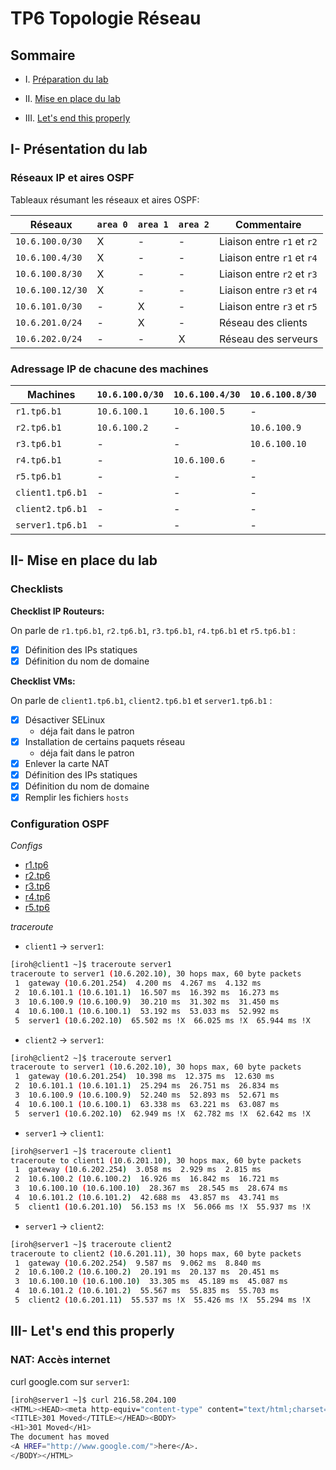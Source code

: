 # TP6 Topologie Réseau

## Sommaire

* I. [Préparation du lab](#i---préparation-du-lab)

* II. [Mise en place du lab](#ii---mise-en-place-du-lab)

* III. [Let's end this properly](#iii---let-s-end-this-properly)

## I- Présentation du lab

### Réseaux IP et aires OSPF

Tableaux résumant les réseaux et aires OSPF:

Réseaux | `area 0` | `area 1` | `area 2` | Commentaire
--- | --- | --- | --- | ---
`10.6.100.0/30` | X | - | - | Liaison entre `r1` et `r2`
`10.6.100.4/30` | X | - | - | Liaison entre `r1` et `r4`
`10.6.100.8/30` | X | - | - | Liaison entre `r2` et `r3` 
`10.6.100.12/30` | X | - | - | Liaison entre `r3` et `r4`
`10.6.101.0/30` | - | X | - | Liaison entre `r3` et `r5`
`10.6.201.0/24` | - | X | - | Réseau des clients
`10.6.202.0/24` | - | - | X | Réseau des serveurs

### Adressage IP de chacune des machines

Machines | `10.6.100.0/30` | `10.6.100.4/30` | `10.6.100.8/30` | `10.6.100.12/30` | `10.6.101.0/30` | `10.6.201.0/24` | `10.6.202.0/24`
--- | --- | --- | --- | --- | --- | --- | --- 
`r1.tp6.b1` | `10.6.100.1` | `10.6.100.5` | - | - | - | - | `10.6.202.254`
`r2.tp6.b1` | `10.6.100.2` | - |  `10.6.100.9` | - | - | - | -
`r3.tp6.b1` | - | - | `10.6.100.10` | `10.6.100.14` | `10.6.101.1` | - | -
`r4.tp6.b1` | - |  `10.6.100.6` | - | `10.6.100.13` | - | - | -
`r5.tp6.b1` | - | - | - | - |  `10.6.101.2` |  `10.6.201.254` | -
`client1.tp6.b1` | - | - | - | - | - |  `10.6.201.10` | -
`client2.tp6.b1` | - | - | - | - | - |  `10.6.201.11` | -
`server1.tp6.b1` | - | - | - | - | - | - | `10.6.202.10`

## II- Mise en place du lab

### Checklists

**Checklist IP Routeurs:**

On parle de `r1.tp6.b1`, `r2.tp6.b1`, `r3.tp6.b1`, `r4.tp6.b1` et `r5.tp6.b1` :

* [X] Définition des IPs statiques
* [X] Définition du nom de domaine

**Checklist VMs:**

On parle de `client1.tp6.b1`, `client2.tp6.b1` et `server1.tp6.b1` :

* [X] Désactiver SELinux
  * déja fait dans le patron
* [X] Installation de certains paquets réseau
  * déja fait dans le patron
* [X] Enlever la carte NAT
* [X] Définition des IPs statiques
* [X] Définition du nom de domaine
* [X] Remplir les fichiers `hosts`

### Configuration OSPF

*Configs*

* [r1.tp6](./configs/configR1.txt)
* [r2.tp6](./configs/configR2.txt)
* [r3.tp6](./configs/configR3.txt)
* [r4.tp6](./configs/configR4.txt)
* [r5.tp6](./configs/configR5.txt)

*traceroute*

* `client1` -> `server1`:

```bash
[iroh@client1 ~]$ traceroute server1
traceroute to server1 (10.6.202.10), 30 hops max, 60 byte packets
 1  gateway (10.6.201.254)  4.200 ms  4.267 ms  4.132 ms
 2  10.6.101.1 (10.6.101.1)  16.507 ms  16.392 ms  16.273 ms
 3  10.6.100.9 (10.6.100.9)  30.210 ms  31.302 ms  31.450 ms
 4  10.6.100.1 (10.6.100.1)  53.192 ms  53.033 ms  52.992 ms
 5  server1 (10.6.202.10)  65.502 ms !X  66.025 ms !X  65.944 ms !X
 ```

* `client2` -> `server1`:

```bash
[iroh@client2 ~]$ traceroute server1
traceroute to server1 (10.6.202.10), 30 hops max, 60 byte packets
 1  gateway (10.6.201.254)  10.398 ms  12.375 ms  12.630 ms
 2  10.6.101.1 (10.6.101.1)  25.294 ms  26.751 ms  26.834 ms
 3  10.6.100.9 (10.6.100.9)  52.240 ms  52.893 ms  52.671 ms
 4  10.6.100.1 (10.6.100.1)  63.338 ms  63.221 ms  63.087 ms
 5  server1 (10.6.202.10)  62.949 ms !X  62.782 ms !X  62.642 ms !X
```

* `server1` -> `client1`:

```bash
[iroh@server1 ~]$ traceroute client1
traceroute to client1 (10.6.201.10), 30 hops max, 60 byte packets
 1  gateway (10.6.202.254)  3.058 ms  2.929 ms  2.815 ms
 2  10.6.100.2 (10.6.100.2)  16.926 ms  16.842 ms  16.721 ms
 3  10.6.100.10 (10.6.100.10)  28.367 ms  28.545 ms  28.674 ms
 4  10.6.101.2 (10.6.101.2)  42.688 ms  43.857 ms  43.741 ms
 5  client1 (10.6.201.10)  56.153 ms !X  56.066 ms !X  55.937 ms !X
```

* `server1` -> `client2`:

```bash
[iroh@server1 ~]$ traceroute client2
traceroute to client2 (10.6.201.11), 30 hops max, 60 byte packets
 1  gateway (10.6.202.254)  9.587 ms  9.062 ms  8.840 ms
 2  10.6.100.2 (10.6.100.2)  20.191 ms  20.137 ms  20.451 ms
 3  10.6.100.10 (10.6.100.10)  33.305 ms  45.189 ms  45.087 ms
 4  10.6.101.2 (10.6.101.2)  55.567 ms  55.835 ms  55.703 ms
 5  client2 (10.6.201.11)  55.537 ms !X  55.426 ms !X  55.294 ms !X
```

## III- Let's end this properly

### NAT: Accès internet

curl google.com sur `server1`:

```bash
[iroh@server1 ~]$ curl 216.58.204.100
<HTML><HEAD><meta http-equiv="content-type" content="text/html;charset=utf-8">
<TITLE>301 Moved</TITLE></HEAD><BODY>
<H1>301 Moved</H1>
The document has moved
<A HREF="http://www.google.com/">here</A>.
</BODY></HTML>
```